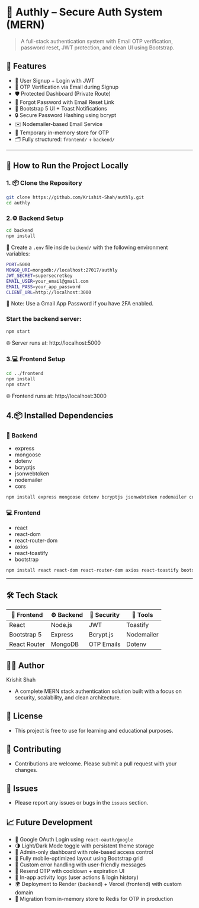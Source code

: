 # 🔐 Authly – Secure Auth System (MERN)

> A full-stack authentication system with Email OTP verification, password reset, JWT protection, and clean UI using Bootstrap.

## 🚀 Features

- 🔐 User Signup + Login with JWT
- 📧 OTP Verification via Email during Signup
- 🛡️ Protected Dashboard (Private Route)
- 🔁 Forgot Password with Email Reset Link
- 🎨 Bootstrap 5 UI + Toast Notifications
- 🔒 Secure Password Hashing using bcrypt
- ✉️ Nodemailer-based Email Service
- 🧠 Temporary in-memory store for OTP
- 🗂️ Fully structured: `frontend/` + `backend/`

---
## 🧪 How to Run the Project Locally

### 1. 📦 Clone the Repository 

```bash
git clone https://github.com/Krishit-Shah/authly.git
cd authly
```
### 2.⚙️ Backend Setup
```bash
cd backend
npm install
```
📁 Create a `.env` file inside `backend/` with the following environment variables:
```bash
PORT=5000
MONGO_URI=mongodb://localhost:27017/authly
JWT_SECRET=supersecretkey
EMAIL_USER=your_email@gmail.com
EMAIL_PASS=your_app_password
CLIENT_URL=http://localhost:3000
```

🔐 Note: Use a Gmail App Password if you have 2FA enabled.

### Start the backend server:
```bash 
npm start
```
🌐 Server runs at: http://localhost:5000

### 3.💻 Frontend Setup
```bash
cd ../frontend
npm install
npm start
```
🌐 Frontend runs at: http://localhost:3000

## 4.📦 Installed Dependencies

### 🔧 Backend

- express
- mongoose
- dotenv
- bcryptjs
- jsonwebtoken
- nodemailer
- cors

```bash
npm install express mongoose dotenv bcryptjs jsonwebtoken nodemailer cors
```

### 💻 Frontend
- react
- react-dom
- react-router-dom
- axios
- react-toastify
- bootstrap
```bash
npm install react react-dom react-router-dom axios react-toastify bootstrap
```
---

## 🛠️ Tech Stack

| 🔧 Frontend   | ⚙️ Backend | 🔐 Security | 🧰 Tools |
|--------------|------------|-------------|-------------|
| React        | Node.js    | JWT         | Toastify    |
| Bootstrap 5  | Express    | Bcrypt.js   | Nodemailer  |
| React Router | MongoDB    | OTP Emails  | Dotenv      |

## 👨‍💻 Author
Krishit Shah
- A complete MERN stack authentication solution built with a focus on security, scalability, and clean architecture.

## 📄 License
- This project is free to use for learning and educational purposes.

## 📝 Contributing
- Contributions are welcome. Please submit a pull request with your changes.

## 🚨 Issues
- Please report any issues or bugs in the `issues` section.
## 📈 Future Development

- 🔐 Google OAuth Login using `react-oauth/google`  
- 🌗 Light/Dark Mode toggle with persistent theme storage  
- 🧩 Admin-only dashboard with role-based access control  
- 📱 Fully mobile-optimized layout using Bootstrap grid  
- 💬 Custom error handling with user-friendly messages  
- 🔁 Resend OTP with cooldown + expiration UI  
- 🧾 In-app activity logs (user actions & login history)  
- 🌍 Deployment to Render (backend) + Vercel (frontend) with custom domain  
- 🧠 Migration from in-memory store to Redis for OTP in production
